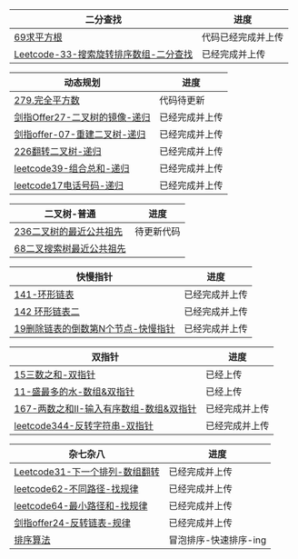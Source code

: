| 二分查找                   | 进度         |
| ------------------------------------------------------------ | ------------ |
|[69求平方根](./leetcode69-求平方根-二分法.md)|代码已经完成并上传|
|[Leetcode-33-搜索旋转排序数组-二分查找](./Leetcode-33-搜索旋转排序数组-二分查找.md)|已经完成并上传|


| 动态规划                       | 进度         |
| ------------------------------------------------------------ | ------------ |
|[279.完全平方数](./279.完全平方数.md)|代码待更新|
|[剑指Offer27-二叉树的镜像-递归](./剑指Offer27-二叉树的镜像-递归.md)|已经完成并上传|
|[剑指offer-07-重建二叉树-递归](./剑指offer-07-重建二叉树-递归.md)|已经完成并上传|
|[226翻转二叉树-递归](./226-翻转二叉树.md)|已经完成并上传|
|[leetcode39-组合总和-递归](./leetcode39-组合总和-递归.md)|已经完成并上传|
|[leetcode17电话号码-递归](./leetcode17电话号码-递归.md)|已经完成并上传|


| 二叉树-普通                           | 进度         |
| ------------------------------------------------------------ | ------------ |
|[236二叉树的最近公共祖先](./236-二叉树的最近公共祖先.md)|待更新代码|
|[68二叉搜索树最近公共祖先](./68-二叉搜索树最近公共祖先.md)||



| 快慢指针                             | 进度         |
| ------------------------------------------------------------ | ------------ |
|[141-环形链表](./141-环形链表-快慢指针.md)|已经完成并上传|
|[142 环形链表二](./142-环形链表二-快慢指针.md)|已经完成并上传|
|[19删除链表的倒数第N个节点-快慢指针](./19删除链表的倒数第N个节点-快慢指针.md)|已经完成并上传|


| 双指针                             | 进度         |
| ------------------------------------------------------------ | ------------ |
| [15三数之和-双指针](./15三数之和-双指针.md)                         | 已经上传|   
|[11-盛最多的水-数组&双指针](./11-盛最多的水-数组&双指针.md)|已经上传|
|[167-两数之和II-输入有序数组-数组&双指针](./167-两数之和II-输入有序数组-数组&双指针.md)|已经完成并上传|
|[leetcode344-反转字符串-双指针](leetcode344-反转字符串-双指针.md)|已经完成并上传|


| 杂七杂八                           | 进度         |
| ------------------------------------------------------------ | ------------ |
|[Leetcode31-下一个排列-数组翻转](./Leetcode31-下一个排列-数组翻转.md)|已经完成并上传|
|[leetcode62-不同路径-找规律](./leetcode62-不同路径-找规律.md)|已经完成并上传|
|[leetcode64-最小路径和-找规律](leetcode64-最小路径和.md)|已经完成并上传|
|[剑指offer24-反转链表-规律](./剑指offer24-反转链表-规律.md)|已经完成并上传|
|[排序算法](./排序算法.md)|冒泡排序-快速排序-ing|